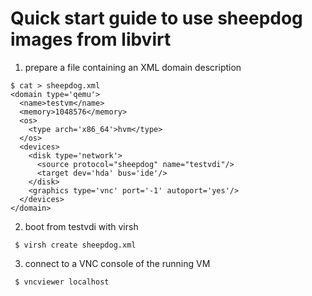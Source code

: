 # Quick start guide to use sheepdog images from libvirt

1. prepare a file containing an XML domain description
```
$ cat > sheepdog.xml
<domain type='qemu'>
  <name>testvm</name>
  <memory>1048576</memory>
  <os>
    <type arch='x86_64'>hvm</type>
  </os>
  <devices>
    <disk type='network'>
      <source protocol="sheepdog" name="testvdi"/>
      <target dev='hda' bus='ide'/>
    </disk>
    <graphics type='vnc' port='-1' autoport='yes'/>
  </devices>
</domain>
```

2. boot from testvdi with virsh
```
 $ virsh create sheepdog.xml
```

3. connect to a VNC console of the running VM
```
 $ vncviewer localhost
```

